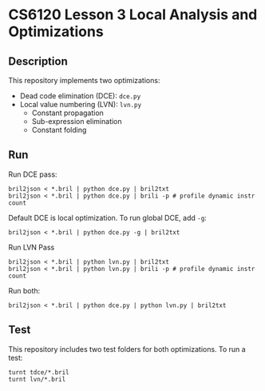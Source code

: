 # CS6120 Lesson 3 Local Analysis and Optimizations

## Description

This repository implements two optimizations:
- Dead code elimination (DCE): `dce.py`
- Local value numbering (LVN): `lvn.py`
  - Constant propagation
  - Sub-expression elimination
  - Constant folding

## Run

Run DCE pass:
```
bril2json < *.bril | python dce.py | bril2txt
bril2json < *.bril | python dce.py | brili -p # profile dynamic instr count
```
Default DCE is local optimization. To run global DCE, add `-g`:
```
bril2json < *.bril | python dce.py -g | bril2txt
```

Run LVN Pass
```
bril2json < *.bril | python lvn.py | bril2txt
bril2json < *.bril | python lvn.py | brili -p # profile dynamic instr count
```


Run both:
```
bril2json < *.bril | python dce.py | python lvn.py | bril2txt
```

## Test

This repository includes two test folders for both optimizations. To run a test:
```
turnt tdce/*.bril
turnt lvn/*.bril
``` 

